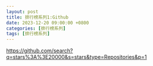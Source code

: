 ```yaml
---
layout: post
title: 排行榜系列1:Github
date: 2023-12-20 09:00:00 +0800
categories: [排行榜系列]
tags: [排行榜系列]
---
```

<https://github.com/search?q=stars%3A%3E20000&s=stars&type=Repositories&p=1>
